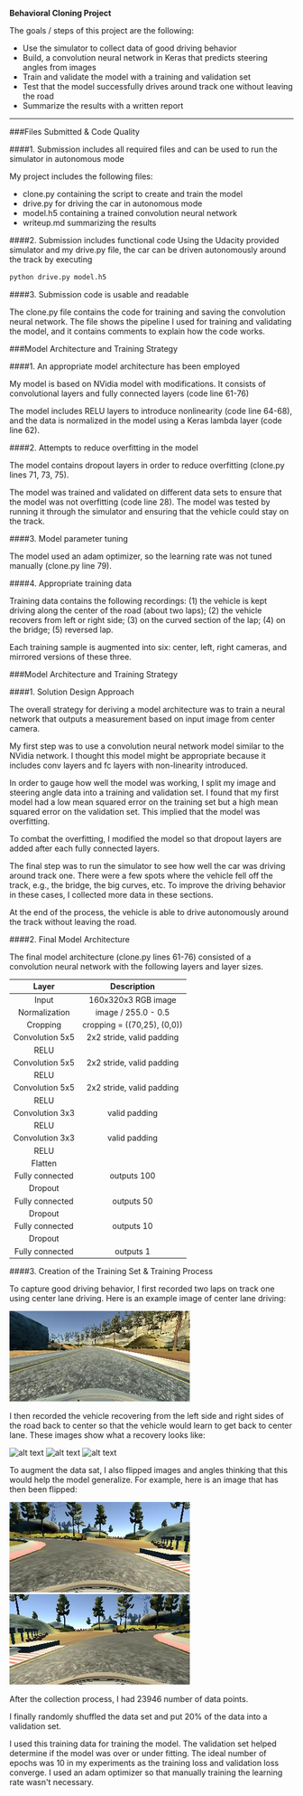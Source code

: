 **Behavioral Cloning Project**

The goals / steps of this project are the following:
* Use the simulator to collect data of good driving behavior
* Build, a convolution neural network in Keras that predicts steering angles from images
* Train and validate the model with a training and validation set
* Test that the model successfully drives around track one without leaving the road
* Summarize the results with a written report


[//]: # (Image References)

[image2]: ./image2.jpg "Center Driving"
[image3]: ./examples/placeholder_small.png "Recovery Image"
[image4]: ./examples/placeholder_small.png "Recovery Image"
[image5]: ./examples/placeholder_small.png "Recovery Image"
[image6]: ./image6.jpg "Normal Image"
[image7]: ./image7.jpg "Flipped Image"

---
###Files Submitted & Code Quality

####1. Submission includes all required files and can be used to run the simulator in autonomous mode

My project includes the following files:
* clone.py containing the script to create and train the model
* drive.py for driving the car in autonomous mode
* model.h5 containing a trained convolution neural network 
* writeup.md summarizing the results

####2. Submission includes functional code
Using the Udacity provided simulator and my drive.py file, the car can be driven autonomously around the track by executing 
```sh
python drive.py model.h5
```

####3. Submission code is usable and readable

The clone.py file contains the code for training and saving the convolution neural network. The file shows the pipeline I used for training and validating the model, and it contains comments to explain how the code works.

###Model Architecture and Training Strategy

####1. An appropriate model architecture has been employed

My model is based on NVidia model with modifications. It consists of convolutional layers and fully connected layers (code line 61-76)

The model includes RELU layers to introduce nonlinearity (code line 64-68), and the data is normalized in the model using a Keras lambda layer (code line 62). 

####2. Attempts to reduce overfitting in the model

The model contains dropout layers in order to reduce overfitting (clone.py lines 71, 73, 75). 

The model was trained and validated on different data sets to ensure that the model was not overfitting (code line 28). The model was tested by running it through the simulator and ensuring that the vehicle could stay on the track.

####3. Model parameter tuning

The model used an adam optimizer, so the learning rate was not tuned manually (clone.py line 79).

####4. Appropriate training data

Training data contains the following recordings: (1) the vehicle is kept driving along the center of the road (about two laps); (2) the vehicle recovers from left or right side; (3) on the curved section of the lap; (4) on the bridge; (5) reversed lap.

Each training sample is augmented into six: center, left, right cameras, and mirrored versions of these three.

###Model Architecture and Training Strategy

####1. Solution Design Approach

The overall strategy for deriving a model architecture was to train a neural network that outputs a measurement based on input image from center camera.

My first step was to use a convolution neural network model similar to the NVidia network. I thought this model might be appropriate because it includes conv layers and fc layers with non-linearity introduced.

In order to gauge how well the model was working, I split my image and steering angle data into a training and validation set. I found that my first model had a low mean squared error on the training set but a high mean squared error on the validation set. This implied that the model was overfitting. 

To combat the overfitting, I modified the model so that dropout layers are added after each fully connected layers.

The final step was to run the simulator to see how well the car was driving around track one. There were a few spots where the vehicle fell off the track, e.g., the bridge, the big curves, etc. To improve the driving behavior in these cases, I collected more data in these sections.

At the end of the process, the vehicle is able to drive autonomously around the track without leaving the road.

####2. Final Model Architecture

The final model architecture (clone.py lines 61-76) consisted of a convolution neural network with the following layers and layer sizes.

| Layer         		|     Description	        					| 
|:---------------------:|:---------------------------------------------:| 
| Input					| 160x320x3 RGB image   						| 
| Normalization			| image / 255.0 - 0.5							| 
| Cropping				| cropping = ((70,25), (0,0))					|
| Convolution 5x5     	| 2x2 stride, valid padding					 	|
| RELU					|												|
| Convolution 5x5     	| 2x2 stride, valid padding					 	|
| RELU					|												|
| Convolution 5x5     	| 2x2 stride, valid padding					 	|
| RELU					|												|
| Convolution 3x3     	| valid padding								 	|
| RELU					|												|
| Convolution 3x3     	| valid padding								 	|
| RELU					|												|
| Flatten				| 												|
| Fully connected		| outputs 100									|
| Dropout 				|												|
| Fully connected		| outputs 50									|
| Dropout 				|												|
| Fully connected		| outputs 10									|
| Dropout 				|												|
| Fully connected		| outputs 1										|

####3. Creation of the Training Set & Training Process

To capture good driving behavior, I first recorded two laps on track one using center lane driving. Here is an example image of center lane driving:

![alt text][image2]

I then recorded the vehicle recovering from the left side and right sides of the road back to center so that the vehicle would learn to get back to center lane. These images show what a recovery looks like:

![alt text][image3]
![alt text][image4]
![alt text][image5]

To augment the data sat, I also flipped images and angles thinking that this would help the model generalize. For example, here is an image that has then been flipped:

![alt text][image6]
![alt text][image7]

After the collection process, I had 23946 number of data points. 

I finally randomly shuffled the data set and put 20% of the data into a validation set. 

I used this training data for training the model. The validation set helped determine if the model was over or under fitting. The ideal number of epochs was 10 in my experiments as the training loss and validation loss converge. I used an adam optimizer so that manually training the learning rate wasn't necessary.

